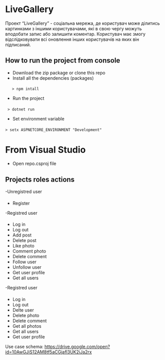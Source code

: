 

 LiveGallery
===================
Проект “LiveGallery” - соціальна мережа, де користувач може ділитись картинками з іншими користувачами, 
які в свою чергу можуть вподобати запис або залишити коментар. 
Користувач має змогу відслідковувати всі оновлення інших користувачів на яких він підписаний.

## How to run the project from console
 - Download the zip package or clone this repo
 - Install all the dependencies (packages)

####
       > npm intall

  - Run the project

####    
     > dotnet run

 - Set environment variable
####
    > setx ASPNETCORE_ENVIRONMENT "Development"
 From Visual Studio
 ===================
 - Open repo.csproj file 


## Projects roles actions

-Unregistred user
####
 - Register
 
 -Registred user
####
 - Log in
 - Log out
 - Add post
 - Delete post
 - Like photo
 - Comment photo
 - Delete comment
 - Follow user
 - Unfollow user
 - Get user profile
 - Get all users
 
 -Registred user
####
 - Log in
 - Log out
 - Delte user
 - Delete photo
 - Delete comment
 - Get all photos
 - Get all users
 - Get user profile
 
 Use case schema: https://drive.google.com/open?id=10AwGJiS12AM8tf5aCGjafl3UK2iJa2rx
 
